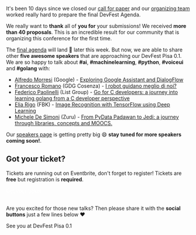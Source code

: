 It's been 10 days since we closed our [call for paper](/blog/posts/last-days-for-c4p/) and our [organizing team](/team) worked really hard to prepare the final DevFest Agenda.

We really want to **thank** all of **you for** your submissions! We received **more than 40 proposals**. This is an incredible result for our community that is organizing this conference for the first time.

The [final agenda](/schedule) will land 🛬 later this week. But now, we are able to share other **five awesome speakers** that are approaching our DevFest Pisa 0.1. We are so happy to talk about **#ai**, **#machinelearning**, **#python**, **#voiceui** and **#golang** with:

* [Alfredo Morresi](https://devfest.gdgpisa.it/speakers/10/) (Google) - [Exploring Google Assistant and DialogFlow](https://devfest.gdgpisa.it/schedule/day1?sessionId=154)
* [Francesco Romano](https://devfest.gdgpisa.it/speakers/7/) (GDG Cosenza) - [I robot guidano meglio di noi?](https://devfest.gdgpisa.it/schedule/day1?sessionId=151)
* [Federico Paolinelli](https://devfest.gdgpisa.it/speakers/8/) (List Group) - [Go for C developers: a journey into learning golang from a C developer perspective](https://devfest.gdgpisa.it/schedule/day1?sessionId=152)
* [Elia Rigo](https://devfest.gdgpisa.it/speakers/9/) (FBK) - [Image Recognition with TensorFlow using Deep Learning](https://devfest.gdgpisa.it/schedule/day1?sessionId=153)
* [Michele De Simoni](https://devfest.gdgpisa.it/speakers/11/) (Zuru) - [From PyData Padawan to Jedi: a journey through libraries, concepts and MOOCS.](https://devfest.gdgpisa.it/schedule/day1?sessionId=155)

Our [speakers page](/speakers) is getting pretty big 😄 **stay tuned for more speakers coming soon!**.

## Got your ticket?

Tickets are running out on Eventbrite, don't forget to register! Tickets are **free** but registration is **required**.

<div class="text-center">
<a href="http://bit.ly/dfpi17-tickets" target="_blank" class="style-scope header-content" style="color: white; ">
  <paper-button class="primary style-scope header-content x-scope paper-button-0" raised="" role="button" tabindex="0" animated="" aria-disabled="false" elevation="1">Get your ticket</paper-button>
</a>
</div>
<br/>

Are you excited for those new talks? Then please share it with the **social buttons** just a few lines below ❤️

See you at DevFest Pisa 0.1